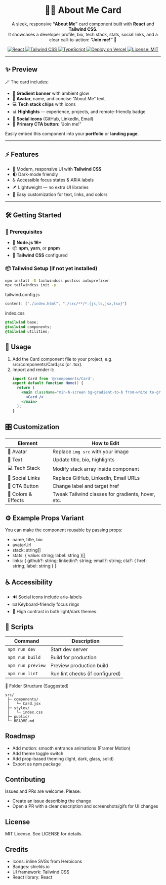<h1 align="center">👨‍💻 About Me Card</h1>

<p align="center">
  A sleek, responsive <b>“About Me”</b> card component built with <b>React</b> and <b>Tailwind CSS</b>.<br>
  It showcases a developer profile, bio, tech stack, stats, social links, and a clear call-to-action: <b>“Join me!”</b> 🚀
</p>

<p align="center">
  <!-- Tech Badges -->
  <a href="https://reactjs.org/" target="_blank">
    <img alt="React" src="https://img.shields.io/badge/React-20232A?logo=react&logoColor=61DAFB" />
  </a>
  <a href="https://tailwindcss.com/" target="_blank">
    <img alt="Tailwind CSS" src="https://img.shields.io/badge/Tailwind-0F172A?logo=tailwindcss&logoColor=38BDF8" />
  </a>
  <a href="https://www.typescriptlang.org/" target="_blank">
    <img alt="TypeScript" src="https://img.shields.io/badge/TypeScript-3178C6?logo=typescript&logoColor=fff" />
  </a>
  <a href="https://vercel.com/" target="_blank">
    <img alt="Deploy on Vercel" src="https://img.shields.io/badge/Deploy-Vercel-000?logo=vercel&logoColor=fff" />
  </a>
  <a href="https://opensource.org/licenses/MIT" target="_blank">
    <img alt="License: MIT" src="https://img.shields.io/badge/License-MIT-green.svg" />
  </a>
</p>

---
## ✨ Preview  

🪄 The card includes:  
- 🌈 **Gradient banner** with ambient glow  
- 👤 **Avatar**, name, and concise “About Me” text  
- 💻 **Tech stack chips** with icons  
- 📊 **Highlights** — experience, projects, and remote-friendly badge  
- 🔗 **Social icons** (GitHub, LinkedIn, Email)  
- 🚀 **Primary CTA button:** “Join me!”  

Easily embed this component into your **portfolio** or **landing page**.

---
## ⚡ Features  

- 🎨 Modern, responsive UI with **Tailwind CSS**  
- 🌓 Dark-mode friendly  
- ♿ Accessible focus states & ARIA labels  
- 🪶 Lightweight — no extra UI libraries  
- 🧩 Easy customization for text, links, and colors  

---


## 🛠️ Getting Started  

### 🧩 Prerequisites  
- 🧠 **Node.js 16+**  
- 📦 **npm**, **yarn**, or **pnpm**  
- 🎨 **Tailwind CSS** configured  

### 📦 Tailwind Setup (if not yet installed)  
```bash
npm install -D tailwindcss postcss autoprefixer
npx tailwindcss init -p
```
tailwind.config.js
```js
content: ["./index.html", "./src/**/*.{js,ts,jsx,tsx}"]
```
index.css
```css
@tailwind base;
@tailwind components;
@tailwind utilities;
```


## 🧩 Usage

1. Add the Card component file to your project, e.g.<br>
   src/components/Card.jsx (or .tsx).
3. Import and render it:
   ```jsx
   import Card from '@/components/Card';
   export default function Home() {
     return (
       <main className="min-h-screen bg-gradient-to-b from-white to-gray-50 dark:from-gray-900 dark:to-gray-950 p-6">
         <Card />
       </main>
     );
   }
   ```

## 🎛️ Customization

| Element             | How to Edit                                       |
| ------------------- | ------------------------------------------------- |
| 🧑 Avatar           | Replace `img src` with your image                 |
| 📝 Text             | Update title, bio, highlights                     |
| 💻 Tech Stack       | Modify stack array inside component               |
| 🔗 Social Links     | Replace GitHub, LinkedIn, Email URLs              |
| 🚀 CTA Button       | Change label and target href                      |
| 🎨 Colors & Effects | Tweak Tailwind classes for gradients, hover, etc. |


## ⚙️ Example Props Variant

You can make the component reusable by passing props:
- name, title, bio
- avatarUrl
- stack: string[]
- stats: { value: string; label: string }[]
- links: { github?: string; linkedin?: string; email?: string; cta?: { href: string; label: string } }

## ♿ Accessibility

- 🔊 Social icons include aria-labels
- ⌨️ Keyboard-friendly focus rings
- 🎨 High contrast in both light/dark themes

## 🧠 Scripts

| Command           | Description                     |
| ----------------- | ------------------------------- |
| `npm run dev`     | Start dev server                |
| `npm run build`   | Build for production            |
| `npm run preview` | Preview production build        |
| `npm run lint`    | Run lint checks (if configured) |


📂 Folder Structure (Suggested)
```pgsql
src/
 ├─ components/
 │   └─ Card.jsx
 ├─ styles/
 │   └─ index.css
 ├─ public/
 └─ README.md
```

## Roadmap

- Add motion: smooth entrance animations (Framer Motion)
- Add theme toggle switch
- Add prop-based theming (light, dark, glass, solid)
- Export as npm package

## Contributing

Issues and PRs are welcome. Please:
- Create an issue describing the change
- Open a PR with a clear description and screenshots/gifs for UI changes

## License

MIT License. See LICENSE for details.

## Credits

- Icons: inline SVGs from Heroicons
- Badges: shields.io
- UI framework: Tailwind CSS
- React library: React
